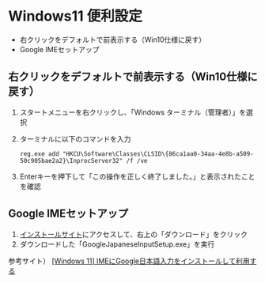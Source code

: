 
# Windows11 便利設定

* 右クリックをデフォルトで前表示する（Win10仕様に戻す）
* Google IMEセットアップ

## 右クリックをデフォルトで前表示する（Win10仕様に戻す）

1. スタートメニューを右クリックし、「Windows ターミナル（管理者）」を選択

2. ターミナルに以下のコマンドを入力

    ```Terminal
    reg.exe add "HKCU\Software\Classes\CLSID\{86ca1aa0-34aa-4e8b-a509-50c905bae2a2}\InprocServer32" /f /ve
    ```

3. Enterキーを押下して「この操作を正しく終了しました。」と表示されたことを確認

## Google IMEセットアップ

1. [インストールサイト](https://www.google.co.jp/ime/)にアクセスして、右上の「ダウンロード」をクリック
2. ダウンロードした「GoogleJapaneseInputSetup.exe」を実行

参考サイト） [[Windows 11] IMEにGoogle日本語入力をインストールして利用する](https://www.howtonote.jp/windows11/blog/index30.html)
